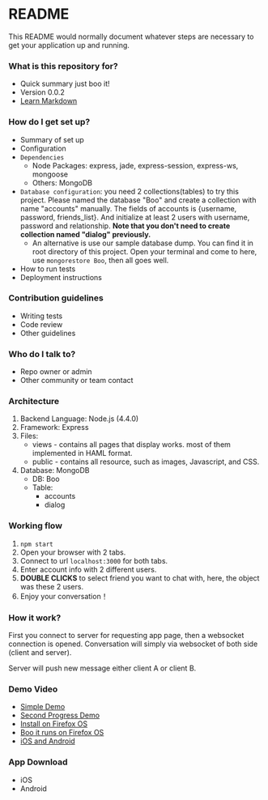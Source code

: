 # README #

This README would normally document whatever steps are necessary to get your application up and running.

### What is this repository for? ###

* Quick summary
    just boo it!
* Version
   0.0.2
* [Learn Markdown](https://bitbucket.org/tutorials/markdowndemo)

### How do I get set up? ###

* Summary of set up
* Configuration
* `Dependencies`
	* Node Packages: express, jade, express-session, express-ws, mongoose
	* Others: MongoDB
* `Database configuration`: you need 2 collections(tables) to try this project. Please named the database "Boo" and create a collection with name "accounts" manually. The fields of accounts is {username, password, friends_list}. And initialize at least 2 users with username, password and relationship. **Note that you don't need to create collection named "dialog" previously.**
	* An alternative is use our sample database dump. You can find it in root directory of this project. Open your terminal and come to here, use `mongorestore Boo`, then all goes well.
* How to run tests
* Deployment instructions

### Contribution guidelines ###

* Writing tests
* Code review
* Other guidelines

### Who do I talk to? ###

* Repo owner or admin
* Other community or team contact

### Architecture
1. Backend Language: Node.js (4.4.0)
2. Framework: Express
3. Files:
 	* views - contains all pages that display works. most of them implemented in HAML format.
  	* public - contains all resource, such as images, Javascript, and CSS.
4. Database: MongoDB
    * DB: Boo
    * Table:
        * accounts
        * dialog
    
### Working flow
1. `npm start`
2. Open your browser with 2 tabs.
3. Connect to url `localhost:3000` for both tabs.
4. Enter account info with 2 different users.
5. **DOUBLE CLICKS** to select friend you want to chat with, here, the object was these 2 users.
6. Enjoy your conversation！

### How it work?

First you connect to server for requesting app page, then a websocket connection is opened. Conversation will simply via websocket of both side (client and server). 

Server will push new message either client A or client B.

### Demo Video
* [Simple Demo](http://youtu.be/ClpJUteLMJM)
* [Second Progress Demo](https://www.youtube.com/watch?v=ClpJUteLMJM)
* [Install on Firefox OS](https://www.youtube.com/watch?v=bqGWc-4Cyno)
* [Boo it runs on Firefox OS](https://www.youtube.com/watch?v=Cp1D8nkxD2o)
* [iOS and Android](https://www.youtube.com/watch?v=mgj62ozU00Y)
 
### App Download

* iOS
* Android

